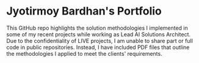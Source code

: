 # Jyotirmoy Bardhan's Portfolio

This GitHub repo highlights the solution methodologies I implemented in some of my recent projects while working as Lead AI Solutions Architect. Due to the confidentiality of LIVE projects, I am unable to share part or full code in public repositories. Instead, I have included PDF files that outline the methodologies I applied to meet the clients' requirements.